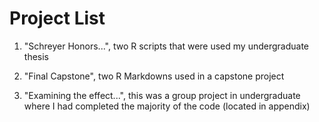# Project List

1. "Schreyer Honors...", two R scripts that were used my undergraduate thesis

2. "Final Capstone", two R Markdowns used in a capstone project

3. "Examining the effect...", this was a group project in undergraduate where I had completed the majority of the code (located in appendix)
